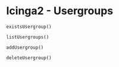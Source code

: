 # Icinga2 - Usergroups

    existsUsergroup()

    listUsergroups()

    addUsergroup()

    deleteUsergroup()



